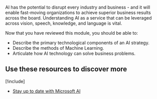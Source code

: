 AI has the potential to disrupt every industry and business - and it will enable fast-moving organizations to achieve superior business results across the board. Understanding AI as a service that can be leveraged across vision, speech, knowledge, and language is vital.

Now that you have reviewed this module, you should be able to:

* Describe the primary technological components of an AI strategy.
* Describe the methods of Machine Learning.
* Articulate how AI technology can solve business problems.

## Use these resources to discover more

[!include[](../../../includes/open-link-in-new-tab-note.md)]

* [Stay up to date with Microsoft AI](https://www.microsoft.com/ai)